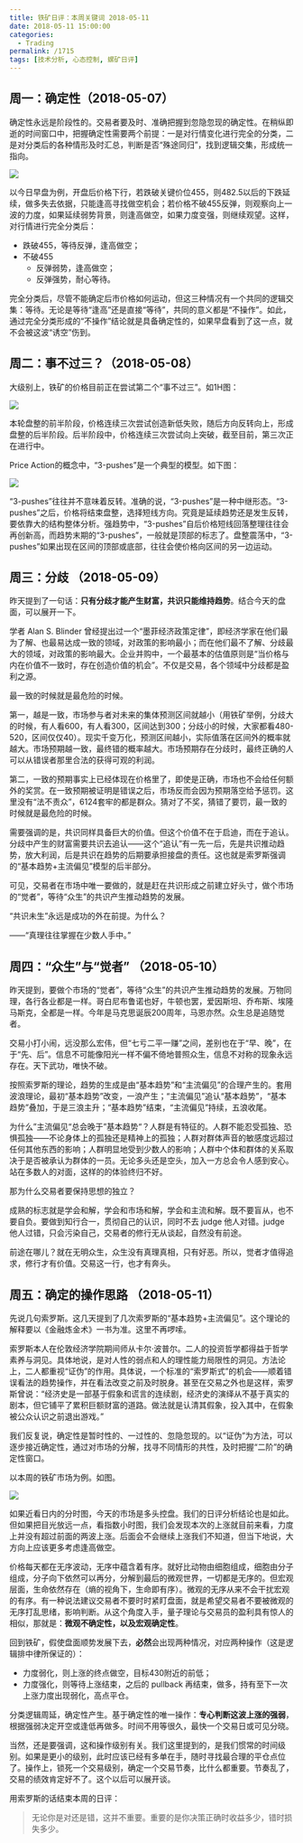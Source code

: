 ```yaml
---
title: 铁矿日评：本周关键词 2018-05-11
date: 2018-05-11 15:00:00
categories:
  - Trading
permalink: /1715
tags: [技术分析, 心态控制, 螺矿日评]
---
```

## 周一：确定性（2018-05-07）

确定性永远是阶段性的。交易者要及时、准确把握到忽隐忽现的确定性。在稍纵即逝的时间窗口中，把握确定性需要两个前提：一是对行情变化进行完全的分类，二是对分类后的各种情形及时汇总，判断是否“殊途同归”，找到逻辑交集，形成统一指向。

![](http://kangjian.net/images/2018/2018-05-07-i1809.png)

以今日早盘为例，开盘后价格下行，若跌破关键价位455，则482.5以后的下跌延续，做多失去依据，只能逢高寻找做空机会；若价格不破455反弹，则观察向上一波的力度，如果延续弱势背景，则逢高做空，如果力度变强，则继续观望。这样，对行情进行完全分类后：

- 跌破455，等待反弹，逢高做空；
- 不破455
  - 反弹弱势，逢高做空；
  - 反弹强势，耐心等待。

完全分类后，尽管不能确定后市价格如何运动，但这三种情况有一个共同的逻辑交集：等待。无论是等待“逢高”还是直接“等待”，共同的意义都是“不操作”。如此，通过完全分类形成的“不操作”结论就是具备确定性的，如果早盘看到了这一点，就不会被这波“诱空”伤到。

## 周二：事不过三？（2018-05-08）

大级别上，铁矿的价格目前正在尝试第二个“事不过三”。如1H图：

![](http://kangjian.net/images/2018/2018-05-08-i-index-1h.png)

本轮盘整的前半阶段，价格连续三次尝试创造新低失败，随后方向反转向上，形成盘整的后半阶段。后半阶段中，价格连续三次尝试向上突破，截至目前，第三次正在进行中。

Price Action的概念中，“3-pushes”是一个典型的模型。如下图：

![](http://kangjian.net/images/2018/2018-05-08-3-pushes.jpg)

“3-pushes”往往并不意味着反转。准确的说，“3-pushes”是一种中继形态。“3-pushes”之后，价格将结束盘整，选择短线方向。究竟是延续趋势还是发生反转，要依靠大的结构整体分析。强趋势中，“3-pushes”自后价格短线回落整理往往会再创新高，而趋势末期的“3-pushes”，一般就是顶部的标志了。盘整震荡中，“3-pushes”如果出现在区间的顶部或底部，往往会使价格向区间的另一边运动。

## 周三：分歧 （2018-05-09）

昨天提到了一句话：**只有分歧才能产生财富，共识只能维持趋势**。结合今天的盘面，可以展开一下。

学者 Alan S. Blinder 曾经提出过一个“墨菲经济政策定律”，即经济学家在他们最为了解、也最易达成一致的领域，对政策的影响最小；而在他们最不了解、分歧最大的领域，对政策的影响最大。企业并购中，一个最基本的估值原则是“当价格与内在价值不一致时，存在创造价值的机会”。不仅是交易，各个领域中分歧都是盈利之源。

最一致的时候就是最危险的时候。

第一，越是一致，市场参与者对未来的集体预测区间就越小（用铁矿举例，分歧大的时候，有人看600，有人看300，区间达到300；分歧小的时候，大家都看480-520，区间仅仅40）。现实千变万化，预测区间越小，实际值落在区间外的概率就越大。市场预期越一致，最终错的概率越大。市场预期存在分歧时，最终正确的人可以从错误者那里合法的获得可观的利润。

第二，一致的预期事实上已经体现在价格里了，即使是正确，市场也不会给任何额外的奖赏。在一致预期被证明是错误之后，市场反而会因为预期落空给予惩罚。这里没有“法不责众”，6124套牢的都是群众。猜对了不奖，猜错了要罚，最一致的时候就是最危险的时候。

需要强调的是，共识同样具备巨大的价值。但这个价值不在于启迪，而在于追认。分歧中产生的财富需要共识去追认——这个“追认”有一先一后，先是共识推动趋势，放大利润，后是共识在趋势的后期要承担接盘的责任。这也就是索罗斯强调的“基本趋势+主流偏见”模型的后半部分。

可见，交易者在市场中唯一要做的，就是赶在共识形成之前建立好头寸，做个市场的“觉者”，等待“众生”的共识产生推动趋势的发展。

“共识未生”永远是成功的外在前提。为什么？

——“真理往往掌握在少数人手中。”

## 周四：“众生”与“觉者” （2018-05-10）

昨天提到，要做个市场的“觉者”，等待“众生”的共识产生推动趋势的发展。万物同理，各行各业都是一样。哥白尼布鲁诺也好，牛顿也罢，爱因斯坦、乔布斯、埃隆马斯克，全都是一样。今年是马克思诞辰200周年，马恩亦然。众生总是追随觉者。

交易小打小闹，远没那么宏伟，但“七亏二平一赚”之间，差别也在于“早、晚”，在于“先、后”。信息不可能像阳光一样不偏不倚地普照众生，信息不对称的现象永远存在。天下武功，唯快不破。

按照索罗斯的理论，趋势的生成是由“基本趋势”和“主流偏见”的合理产生的。套用波浪理论，最初“基本趋势”改变，一浪产生；“主流偏见”追认“基本趋势”，“基本趋势”叠加，于是三浪主升；“基本趋势”结束，“主流偏见”持续，五浪收尾。

为什么”主流偏见“总会晚于”基本趋势“？人群是有特征的。人群不能忍受孤独、恐惧孤独——不论身体上的孤独还是精神上的孤独；人群对群体声音的敏感度远超过任何其他东西的影响；人群明显地受到少数人的影响；人群中个体和群体的关系取决于是否被承认为群体的一员。无论多头还是空头，加入一方总会令人感到安心。站在多数人的对面，这样的的体验终归不好。

那为什么交易者要保持思想的独立？

成熟的标志就是学会和解，学会和市场和解，学会和主流和解。既不要盲从，也不要自负。要做到知行合一，贯彻自己的认识，同时不去 judge 他人对错。judge 他人过错，只会污染自己，交易者的修行无从谈起，自然没有前途。

前途在哪儿？就在无明众生，众生没有真理真相，只有好恶。所以，觉者才值得追求，修行才有价值。交易这一行，也才有奔头。

## 周五：确定的操作思路 （2018-05-11）

先说几句索罗斯。这几天提到了几次索罗斯的“基本趋势+主流偏见”。这个理论的解释要以《金融炼金术》一书为准。这里不再啰嗦。

索罗斯本人在伦敦经济学院期间师从卡尔·波普尔。二人的投资哲学都得益于哲学素养与洞见。具体地说，是对人性的弱点和人的理性能力局限性的洞见。方法论上，二人都重视“证伪”的作用。具体说，一个标准的“索罗斯式”的机会——顺着错误看法的趋势操作，并在看法改变之前及时脱身。甚至在交易之外也是这样，索罗斯曾说：“经济史是一部基于假象和谎言的连续剧，经济史的演绎从不基于真实的剧本，但它铺平了累积巨额财富的道路。做法就是认清其假象，投入其中，在假象被公众认识之前退出游戏。”

我们反复说，确定性是暂时性的、一过性的、忽隐忽现的。以“证伪”为方法，可以逐步接近确定性，通过对市场的分解，找寻不同情形的共性，及时把握“二阶”的确定性窗口。

以本周的铁矿市场为例。如图。

![](http://kangjian.net/images/2018/2018-05-11-i-index.png)

如果近看日内的分时图，今天的市场是多头控盘。我们的日评分析结论也是如此。但如果把目光放远一点，看指数小时图，我们会发现本次的上涨就目前来看，力度上并没有超过前面的两波上涨。后面会不会继续上涨我们不知道，但当下地说，大方向上应该更多考虑逢高做空。

价格每天都在无序波动，无序中蕴含着有序。就好比动物由细胞组成，细胞由分子组成，分子向下依然可以再分，分解到最后的微观世界，一切都是无序的。但宏观层面，生命依然存在（熵的视角下，生命即有序）。微观的无序从来不会干扰宏观的有序。有一种说法建议交易者不要时时紧盯盘面，就是希望交易者不要被微观的无序打乱思绪，影响判断。从这个角度入手，量子理论与交易员的盈利具有惊人的相似，那就是：**微观不确定性，以及宏观确定性**。

回到铁矿，假使盘面顺势发展下去，**必然**会出现两种情况，对应两种操作（这是逻辑排中律所保证的）：

- 力度弱化，则上涨的终点做空，目标430附近的前低；
- 力度强化，则等待上涨结束，之后的 pullback 再结束，做多，持有至下一次上涨力度出现弱化，高点平仓。

分类逻辑周延，确定性产生。基于确定性的唯一操作：**专心判断这波上涨的强弱**，根据强弱决定开空或逢低再做多。时间不用等很久，最快一个交易日或可见分晓。

当然，还是要强调，这和操作级别有关。我们这里提到的，是我们惯常的时间级别。如果是更小的级别，此时应该已经有多单在手，随时寻找最合理的平仓点位了。操作上，锁死一个交易级别，确定一个交易节奏，比什么都重要。节奏乱了，交易的绩效肯定好不了。这个以后可以展开谈。

用索罗斯的话结束本周的日评：

> 无论你是对还是错，这并不重要。重要的是你决策正确时收益多少，错时损失多少。